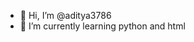 - 👋 Hi, I’m @aditya3786
- 🌱 I’m currently learning python and html

<!---
aditya3786/aditya3786 is a ✨ special ✨ repository because its `README.md` (this file) appears on your GitHub profile.
You can click the Preview link to take a look at your changes.
--->
